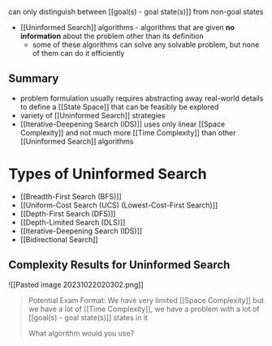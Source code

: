 can only distinguish between [[goal(s) - goal state(s)]] from non-goal states
- [[Uninformed Search]] algorithms - algorithms that are given **no information** about the problem other than its definition
    - some of these algorithms can solve any solvable problem, but none of them can do it efficiently
## Summary
- problem formulation usually requires abstracting away real-world details to define a [[State Space]] that can be feasibly be explored
- variety of [[Uninformed Search]] strategies
- [[Iterative-Deepening Search (IDS)]] uses only linear [[Space Complexity]] and not much more [[Time Complexity]] than other [[Uninformed Search]] algorithms
# Types of Uninformed Search
- [[Breadth-First Search (BFS)]]
- [[Uniform-Cost Search (UCS) (Lowest-Cost-First Search)]]
- [[Depth-First Search (DFS)]]
- [[Depth-Limited Search (DLS)]]
- [[Iterative-Deepening Search (IDS)]]
- [[Bidirectional Search]]

## Complexity Results for Uninformed Search

![[Pasted image 20231022020302.png]]

> Potential Exam Format:
> We have very limited [[Space Complexity]] but we have a lot of [[Time Complexity]], we have a problem with a lot of [[goal(s) - goal state(s)]] states in it 
> 
> What algorithm would you use?